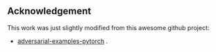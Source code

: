 ## Acknowledgement

This work was just slightly modified from this awesome github project:

- [adversarial-examples-pytorch](<https://github.com/sarathknv/adversarial-examples-pytorch>) .
